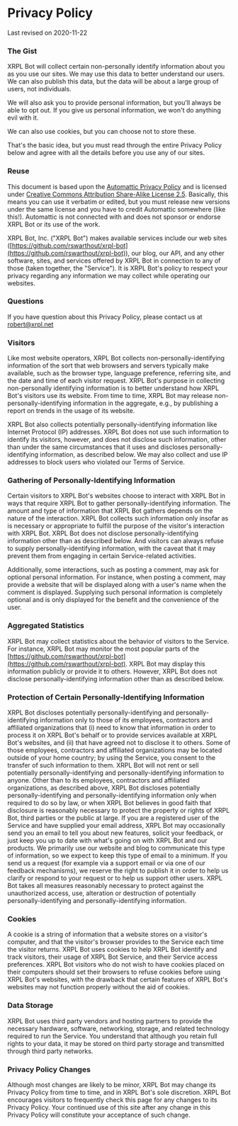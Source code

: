 Privacy Policy
==============

Last revised on 2020-11-22

### The Gist

XRPL Bot will collect certain non-personally identify information about you as you use our sites. We may use this data to better understand our users. We can also publish this data, but the data will be about a large group of users, not individuals.

We will also ask you to provide personal information, but you'll always be able to opt out. If you give us personal information, we won't do anything evil with it.

We can also use cookies, but you can choose not to store these.

That's the basic idea, but you must read through the entire Privacy Policy below and agree with all the details before you use any of our sites.

### Reuse

This document is based upon the [Automattic Privacy Policy](http://automattic.com/privacy/) and is licensed under [Creative Commons Attribution Share-Alike License 2.5](http://creativecommons.org/licenses/by-sa/2.5/). Basically, this means you can use it verbatim or edited, but you must release new versions under the same license and you have to credit Automattic somewhere (like this!). Automattic is not connected with and does not sponsor or endorse XRPL Bot or its use of the work.

XRPL Bot, Inc. ("XRPL Bot") makes available services include our web sites ([https://github.com/rswarthout/xrpl-bot](https://github.com/rswarthout/xrpl-bot)), our blog, our API, and any other software, sites, and services offered by XRPL Bot in connection to any of those (taken together, the "Service"). It is XRPL Bot's policy to respect your privacy regarding any information we may collect while operating our websites.

### Questions

If you have question about this Privacy Policy, please contact us at robert@xrpl.net

### Visitors

Like most website operators, XRPL Bot collects non-personally-identifying information of the sort that web browsers and servers typically make available, such as the browser type, language preference, referring site, and the date and time of each visitor request. XRPL Bot's purpose in collecting non-personally identifying information is to better understand how XRPL Bot's visitors use its website. From time to time, XRPL Bot may release non-personally-identifying information in the aggregate, e.g., by publishing a report on trends in the usage of its website.

XRPL Bot also collects potentially personally-identifying information like Internet Protocol (IP) addresses. XRPL Bot does not use such information to identify its visitors, however, and does not disclose such information, other than under the same circumstances that it uses and discloses personally-identifying information, as described below. We may also collect and use IP addresses to block users who violated our Terms of Service.

### Gathering of Personally-Identifying Information

Certain visitors to XRPL Bot's websites choose to interact with XRPL Bot in ways that require XRPL Bot to gather personally-identifying information. The amount and type of information that XRPL Bot gathers depends on the nature of the interaction. XRPL Bot collects such information only insofar as is necessary or appropriate to fulfill the purpose of the visitor's interaction with XRPL Bot. XRPL Bot does not disclose personally-identifying information other than as described below. And visitors can always refuse to supply personally-identifying information, with the caveat that it may prevent them from engaging in certain Service-related activities.

Additionally, some interactions, such as posting a comment, may ask for optional personal information. For instance, when posting a comment, may provide a website that will be displayed along with a user's name when the comment is displayed. Supplying such personal information is completely optional and is only displayed for the benefit and the convenience of the user.

### Aggregated Statistics

XRPL Bot may collect statistics about the behavior of visitors to the Service. For instance, XRPL Bot may monitor the most popular parts of the [https://github.com/rswarthout/xrpl-bot](https://github.com/rswarthout/xrpl-bot). XRPL Bot may display this information publicly or provide it to others. However, XRPL Bot does not disclose personally-identifying information other than as described below.

### Protection of Certain Personally-Identifying Information

XRPL Bot discloses potentially personally-identifying and personally-identifying information only to those of its employees, contractors and affiliated organizations that (i) need to know that information in order to process it on XRPL Bot's behalf or to provide services available at XRPL Bot's websites, and (ii) that have agreed not to disclose it to others. Some of those employees, contractors and affiliated organizations may be located outside of your home country; by using the Service, you consent to the transfer of such information to them. XRPL Bot will not rent or sell potentially personally-identifying and personally-identifying information to anyone. Other than to its employees, contractors and affiliated organizations, as described above, XRPL Bot discloses potentially personally-identifying and personally-identifying information only when required to do so by law, or when XRPL Bot believes in good faith that disclosure is reasonably necessary to protect the property or rights of XRPL Bot, third parties or the public at large. If you are a registered user of the Service and have supplied your email address, XRPL Bot may occasionally send you an email to tell you about new features, solicit your feedback, or just keep you up to date with what's going on with XRPL Bot and our products. We primarily use our website and blog to communicate this type of information, so we expect to keep this type of email to a minimum. If you send us a request (for example via a support email or via one of our feedback mechanisms), we reserve the right to publish it in order to help us clarify or respond to your request or to help us support other users. XRPL Bot takes all measures reasonably necessary to protect against the unauthorized access, use, alteration or destruction of potentially personally-identifying and personally-identifying information.

### Cookies
A cookie is a string of information that a website stores on a visitor's computer, and that the visitor's browser provides to the Service each time the visitor returns. XRPL Bot uses cookies to help XRPL Bot identify and track visitors, their usage of XRPL Bot Service, and their Service access preferences. XRPL Bot visitors who do not wish to have cookies placed on their computers should set their browsers to refuse cookies before using XRPL Bot's websites, with the drawback that certain features of XRPL Bot's websites may not function properly without the aid of cookies.

### Data Storage
XRPL Bot uses third party vendors and hosting partners to provide the necessary hardware, software, networking, storage, and related technology required to run the Service. You understand that although you retain full rights to your data, it may be stored on third party storage and transmitted through third party networks.

### Privacy Policy Changes
Although most changes are likely to be minor, XRPL Bot may change its Privacy Policy from time to time, and in XRPL Bot's sole discretion. XRPL Bot encourages visitors to frequently check this page for any changes to its Privacy Policy. Your continued use of this site after any change in this Privacy Policy will constitute your acceptance of such change.